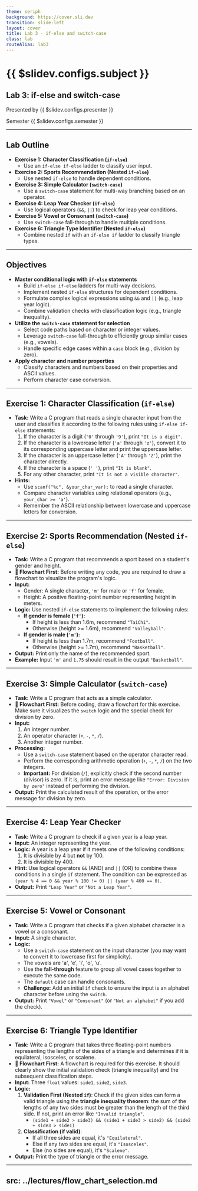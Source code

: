 ```yaml
---
theme: seriph
background: https://cover.sli.dev
transition: slide-left
layout: cover
title: Lab 3 - if-else and switch-case
class: lab
routeAlias: lab3
---
```


# {{ $slidev.configs.subject }}
## Lab 3: if-else and switch-case

Presented by {{ $slidev.configs.presenter }}

Semester {{ $slidev.configs.semester }}

---

## Lab Outline

* **Exercise 1: Character Classification (`if-else`)**
    * Use an `if-else if-else` ladder to classify user input.
* **Exercise 2: Sports Recommendation (Nested `if-else`)**
    * Use nested `if-else` to handle dependent conditions.
* **Exercise 3: Simple Calculator (`switch-case`)**
    * Use a `switch-case` statement for multi-way branching based on an operator.
* **Exercise 4: Leap Year Checker (`if-else`)**
    * Use logical operators (`&&`, `||`) to check for leap year conditions.
* **Exercise 5: Vowel or Consonant (`switch-case`)**
    * Use `switch-case` fall-through to handle multiple conditions.
* **Exercise 6: Triangle Type Identifier (Nested `if-else`)**
    * Combine nested `if` with an `if-else if` ladder to classify triangle types.

---

## Objectives

* **Master conditional logic with `if-else` statements**
    * Build `if-else if-else` ladders for multi-way decisions.
    * Implement nested `if-else` structures for dependent conditions.
    * Formulate complex logical expressions using `&&` and `||` (e.g., leap year logic).
    * Combine validation checks with classification logic (e.g., triangle inequality).
* **Utilize the `switch-case` statement for selection**
    * Select code paths based on character or integer values.
    * Leverage `switch-case` fall-through to efficiently group similar cases (e.g., vowels).
    * Handle specific edge cases within a `case` block (e.g., division by zero).
* **Apply character and number properties**
    * Classify characters and numbers based on their properties and ASCII values.
    * Perform character case conversion.

---

## Exercise 1: Character Classification (`if-else`)

* **Task:** Write a C program that reads a single character input from the user and classifies it according to the following rules using `if-else if-else` statements:
    1.  If the character is a digit (`'0'` through `'9'`), print `"It is a digit"`.
    2.  If the character is a lowercase letter (`'a'` through `'z'`), convert it to its corresponding uppercase letter and print the uppercase letter.
    3.  If the character is an uppercase letter (`'A'` through `'Z'`), print the character directly.
    4.  If the character is a space (`' '`), print `"It is blank"`.
    5.  For any other character, print `"It is not a visible character"`.
* **Hints:**
    * Use `scanf("%c", &your_char_var);` to read a single character.
    * Compare character variables using relational operators (e.g., `your_char >= 'a'`).
    * Remember the ASCII relationship between lowercase and uppercase letters for conversion.

---

## Exercise 2: Sports Recommendation (Nested `if-else`)

<Transform scale="0.9">


* **Task:** Write a C program that recommends a sport based on a student's gender and height.
* **📝 Flowchart First:** Before writing any code, you are required to draw a flowchart to visualize the program's logic.
* **Input:**
    * Gender: A single character, `'m'` for male or `'f'` for female.
    * Height: A positive floating-point number representing height in meters.
* **Logic:** Use nested `if-else` statements to implement the following rules:
    * **If gender is female (`'f'`):**
        * If height is less than 1.6m, recommend `"TaiChi"`.
        * Otherwise (height >= 1.6m), recommend `"Volleyball"`.
    * **If gender is male (`'m'`):**
        * If height is less than 1.7m, recommend `"Football"`.
        * Otherwise (height >= 1.7m), recommend `"Basketball"`.
* **Output:** Print only the name of the recommended sport.
* **Example:** Input `'m'` and `1.75` should result in the output `"Basketball"`.

</Transform>


---

## Exercise 3: Simple Calculator (`switch-case`)

* **Task:** Write a C program that acts as a simple calculator.
* **📝 Flowchart First:** Before coding, draw a flowchart for this exercise. Make sure it visualizes the `switch` logic and the special check for division by zero.
* **Input:**
    1.  An integer number.
    2.  An operator character (`+`, `-`, `*`, `/`).
    3.  Another integer number.
* **Processing:**
    * Use a `switch-case` statement based on the operator character read.
    * Perform the corresponding arithmetic operation (`+`, `-`, `*`, `/`) on the two integers.
    * **Important:** For division (`/`), explicitly check if the second number (divisor) is zero. If it is, print an error message like `"Error: Division by zero"` instead of performing the division.
* **Output:** Print the calculated result of the operation, or the error message for division by zero.

---

## Exercise 4: Leap Year Checker

* **Task:** Write a C program to check if a given year is a leap year.
* **Input:** An integer representing the year.
* **Logic:** A year is a leap year if it meets one of the following conditions:
    1.  It is divisible by 4 but **not** by 100.
    2.  It is divisible by 400.
* **Hint:** Use logical operators `&&` (AND) and `||` (OR) to combine these conditions in a single `if` statement. The condition can be expressed as `(year % 4 == 0 && year % 100 != 0) || (year % 400 == 0)`.
* **Output:** Print `"Leap Year"` or `"Not a Leap Year"`.

---

## Exercise 5: Vowel or Consonant

* **Task:** Write a C program that checks if a given alphabet character is a vowel or a consonant.
* **Input:** A single character.
* **Logic:**
    * Use a `switch-case` statement on the input character (you may want to convert it to lowercase first for simplicity).
    * The vowels are 'a', 'e', 'i', 'o', 'u'.
    * Use the **fall-through** feature to group all vowel cases together to execute the same code.
    * The `default` case can handle consonants.
    * **Challenge:** Add an initial `if` check to ensure the input is an alphabet character before using the `switch`.
* **Output:** Print `"Vowel"` or `"Consonant"` (or `"Not an alphabet"` if you add the check).

---

## Exercise 6: Triangle Type Identifier

<Transform scale="0.9">

* **Task:** Write a C program that takes three floating-point numbers representing the lengths of the sides of a triangle and determines if it is equilateral, isosceles, or scalene.
* **📝 Flowchart First:** A flowchart is required for this exercise. It should clearly show the initial validation check (triangle inequality) and the subsequent classification steps.
* **Input:** Three `float` values: `side1`, `side2`, `side3`.
* **Logic:**
    1.  **Validation First (Nested `if`)**: Check if the given sides can form a valid triangle using the **triangle inequality theorem**: the sum of the lengths of any two sides must be greater than the length of the third side. If not, print an error like `"Invalid triangle"`.
        * `(side1 + side2 > side3) && (side1 + side3 > side2) && (side2 + side3 > side1)`
    2.  **Classification (if valid)**:
        *   If all three sides are equal, it's `"Equilateral"`.
        *   Else if any two sides are equal, it's `"Isosceles"`.
        *   Else (no sides are equal), it's `"Scalene"`.
* **Output:** Print the type of triangle or the error message.



</Transform>

<div style="position:fixed;bottom:0;right:20px;padding-bottom:30px">
<Link to="assessment" title="Go to Assessment Rubric 📝"/>
</div>

---
src: ../lectures/flow_chart_selection.md
---





